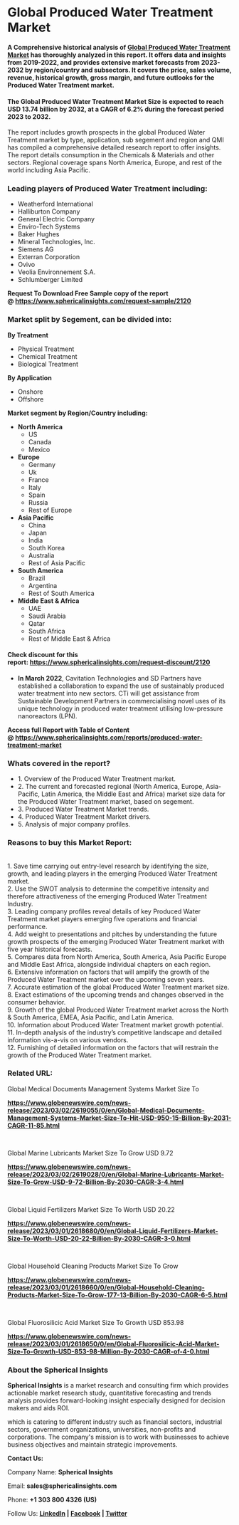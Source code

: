 <h1 class="news-post-title">Global Produced Water Treatment Market&nbsp;</h1>
<p><strong>A Comprehensive historical analysis of&nbsp;<a href="https://www.sphericalinsights.com/reports/produced-water-treatment-market" target="_blank" rel="noopener">Global Produced Water Treatment Market</a>&nbsp;has thoroughly analyzed in this report. It offers data and insights from 2019-2022, and provides extensive market forecasts from 2023-2032 by region/country and subsectors. It covers the price, sales volume, revenue, historical growth, gross margin, and future outlooks for the Produced Water Treatment market.</strong></p>
<h4><strong>The Global Produced Water Treatment Market Size is expected to reach USD 13.74 billion by 2032, at a CAGR of 6.2% during the forecast period 2023 to 2032.</strong></h4>
<p>The report includes growth prospects in the global Produced Water Treatment market by type, application, sub segement and region and QMI has compiled a comprehensive detailed research report to offer insights. The report details consumption in the Chemicals &amp; Materials and other sectors. Regional coverage spans North America, Europe, and rest of the world including Asia Pacific.</p>
<h3><strong>Leading players of Produced Water Treatment including:</strong></h3>
<ul>
<li>Weatherford International</li>
<li>Halliburton Company</li>
<li>General Electric Company</li>
<li>Enviro-Tech Systems</li>
<li>Baker Hughes</li>
<li>Mineral Technologies, Inc.</li>
<li>Siemens AG</li>
<li>Exterran Corporation</li>
<li>Ovivo</li>
<li>Veolia Environnement S.A.</li>
<li>Schlumberger Limited</li>
</ul>
<p><strong>Request To Download Free Sample copy of the report @&nbsp;<a href="https://www.sphericalinsights.com/request-sample/2120">https://www.sphericalinsights.com/request-sample/2120</a></strong></p>
<h3><strong>Market split by Segement, can be divided into:</strong></h3>
<p><strong>By Treatment</strong></p>
<ul>
<li>Physical Treatment</li>
<li>Chemical Treatment</li>
<li>Biological Treatment</li>
</ul>
<p><strong>By Application</strong></p>
<ul>
<li>Onshore</li>
<li>Offshore</li>
</ul>
<p><strong>Market segment by Region/Country including:</strong></p>
<ul>
<li><strong>North America</strong>
<ul>
<li>US</li>
<li>Canada</li>
<li>Mexico</li>
</ul>
</li>
<li><strong>Europe</strong>
<ul>
<li>Germany</li>
<li>Uk</li>
<li>France</li>
<li>Italy</li>
<li>Spain</li>
<li>Russia</li>
<li>Rest of Europe</li>
</ul>
</li>
<li><strong>Asia Pacific</strong>
<ul>
<li>China</li>
<li>Japan</li>
<li>India</li>
<li>South Korea</li>
<li>Australia</li>
<li>Rest of Asia Pacific</li>
</ul>
</li>
<li><strong>South America</strong>
<ul>
<li>Brazil</li>
<li>Argentina</li>
<li>Rest of South America</li>
</ul>
</li>
<li><strong>Middle East &amp; Africa</strong>
<ul>
<li>UAE</li>
<li>Saudi Arabia</li>
<li>Qatar</li>
<li>South Africa</li>
<li>Rest of Middle East &amp; Africa</li>
</ul>
</li>
</ul>
<h4>Check discount for this report:&nbsp;<a href="https://www.sphericalinsights.com/request-discount/2120">https://www.sphericalinsights.com/request-discount/2120</a></h4>
<ul>
<li><strong>In March 2022</strong>, Cavitation Technologies and SD Partners have established a collaboration to expand the use of sustainably produced water treatment into new sectors. CTi will get assistance from Sustainable Development Partners in commercialising novel uses of its unique technology in produced water treatment utilising low-pressure nanoreactors (LPN).</li>
</ul>
<p><strong>Access full Report with Table of Content @&nbsp;<a href="https://www.sphericalinsights.com/reports/produced-water-treatment-market">https://www.sphericalinsights.com/reports/produced-water-treatment-market</a>&nbsp;</strong></p>
<h3><strong>Whats covered in the report?</strong></h3>
<ul>
<li>1. Overview of the Produced Water Treatment market.</li>
<li>2. The current and forecasted regional (North America, Europe, Asia-Pacific, Latin America, the Middle East and Africa) market size data for the Produced Water Treatment market, based on segement.</li>
<li>3. Produced Water Treatment Market trends.</li>
<li>4. Produced Water Treatment Market drivers.</li>
<li>5. Analysis of major company profiles.</li>
</ul>
<h3><strong>Reasons to buy this Market Report:</strong></h3>
<p><br />1. Save time carrying out entry-level research by identifying the size, growth, and leading players in the emerging Produced Water Treatment market.<br />2. Use the SWOT analysis to determine the competitive intensity and therefore attractiveness of the emerging Produced Water Treatment Industry.<br />3. Leading company profiles reveal details of key Produced Water Treatment market players emerging five operations and financial performance.<br />4. Add weight to presentations and pitches by understanding the future growth prospects of the emerging Produced Water Treatment market with five year historical forecasts.<br />5. Compares data from North America, South America, Asia Pacific Europe and Middle East Africa, alongside individual chapters on each region.<br />6. Extensive information on factors that will amplify the growth of the Produced Water Treatment market over the upcoming seven years.<br />7. Accurate estimation of the global Produced Water Treatment market size.<br />8. Exact estimations of the upcoming trends and changes observed in the consumer behavior.<br />9. Growth of the global Produced Water Treatment market across the North &amp; South America, EMEA, Asia Pacific, and Latin America.<br />10. Information about Produced Water Treatment market growth potential.<br />11. In-depth analysis of the industry&rsquo;s competitive landscape and detailed information vis-a-vis on various vendors.<br />12. Furnishing of detailed information on the factors that will restrain the growth of the Produced Water Treatment market.</p>
<h3><strong>Related URL:</strong></h3>
<p>Global Medical Documents Management Systems Market Size To</p>
<p><strong><a href="https://www.globenewswire.com/news-release/2023/03/02/2619055/0/en/Global-Medical-Documents-Management-Systems-Market-Size-To-Hit-USD-950-15-Billion-By-2031-CAGR-11-85.html">https://www.globenewswire.com/news-release/2023/03/02/2619055/0/en/Global-Medical-Documents-Management-Systems-Market-Size-To-Hit-USD-950-15-Billion-By-2031-CAGR-11-85.html</a>&nbsp;</strong></p>
<p>&nbsp;</p>
<p>Global Marine Lubricants Market Size To Grow USD 9.72</p>
<p><strong><a href="https://www.globenewswire.com/news-release/2023/03/02/2619028/0/en/Global-Marine-Lubricants-Market-Size-To-Grow-USD-9-72-Billion-By-2030-CAGR-3-4.html">https://www.globenewswire.com/news-release/2023/03/02/2619028/0/en/Global-Marine-Lubricants-Market-Size-To-Grow-USD-9-72-Billion-By-2030-CAGR-3-4.html</a>&nbsp;</strong></p>
<p>&nbsp;</p>
<p>Global Liquid Fertilizers Market Size To Worth USD 20.22</p>
<p><strong><a href="https://www.globenewswire.com/news-release/2023/03/01/2618680/0/en/Global-Liquid-Fertilizers-Market-Size-To-Worth-USD-20-22-Billion-By-2030-CAGR-3-0.html">https://www.globenewswire.com/news-release/2023/03/01/2618680/0/en/Global-Liquid-Fertilizers-Market-Size-To-Worth-USD-20-22-Billion-By-2030-CAGR-3-0.html</a>&nbsp;</strong></p>
<p>&nbsp;</p>
<p>Global Household Cleaning Products Market Size To Grow</p>
<p><strong><a href="https://www.globenewswire.com/news-release/2023/03/01/2618660/0/en/Global-Household-Cleaning-Products-Market-Size-To-Grow-177-13-Billion-By-2030-CAGR-6-5.html">https://www.globenewswire.com/news-release/2023/03/01/2618660/0/en/Global-Household-Cleaning-Products-Market-Size-To-Grow-177-13-Billion-By-2030-CAGR-6-5.html</a>&nbsp;</strong></p>
<p>&nbsp;</p>
<p>Global Fluorosilicic Acid Market Size To Growth USD 853.98</p>
<p><strong><a href="https://www.globenewswire.com/news-release/2023/03/01/2618650/0/en/Global-Fluorosilicic-Acid-Market-Size-To-Growth-USD-853-98-Million-By-2030-CAGR-of-4-0.html">https://www.globenewswire.com/news-release/2023/03/01/2618650/0/en/Global-Fluorosilicic-Acid-Market-Size-To-Growth-USD-853-98-Million-By-2030-CAGR-of-4-0.html</a>&nbsp;</strong></p>
<h3><strong>About the Spherical Insights</strong></h3>
<p><strong>Spherical Insights</strong>&nbsp;is a market research and consulting firm which provides actionable market research study, quantitative forecasting and trends analysis provides forward-looking insight especially designed for decision makers and aids ROI.</p>
<p>which is catering to different industry such as financial sectors, industrial sectors, government organizations, universities, non-profits and corporations. The company's mission is to work with businesses to achieve business objectives and maintain strategic improvements.</p>
<p><strong>Contact Us:</strong></p>
<p>Company Name:&nbsp;<strong>Spherical Insights</strong></p>
<p>Email:&nbsp;<strong>sales@sphericalinsights.com</strong></p>
<p>Phone:&nbsp;<strong>+1 303 800 4326 (US)</strong></p>
<p>Follow Us:&nbsp;<strong><a href="https://www.linkedin.com/company/spherical-insight/"><u>LinkedIn</u></a>&nbsp;|&nbsp;<a href="https://www.facebook.com/sphericalinsights22"><u>Facebook</u></a>&nbsp;|&nbsp;<a href="https://twitter.com/SInsights_US"><u>Twitter</u></a></strong></p>
